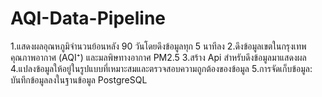 # AQI-Data-Pipeline

1.แสดงผลอุณหภูมิจำนวนย้อนหลัง 90 วันโดยดึงข้อมูลทุก 5 นาทีลง
2.ดึงข้อมูลเขตในกรุงเทพ คุณภาพอากาศ (AQI⁺) และมลพิษทางอากาศ PM2.5
3.สร้าง Api สำหรับดึงข้อมูลมาแสดงผล 
4.แปลงข้อมูลให้อยู่ในรูปแบบที่เหมาะสมและตรวจสอบความถูกต้องของข้อมูล​
5.การจัดเก็บข้อมูล: บันทึกข้อมูลลงในฐานข้อมูล PostgreSQL​
